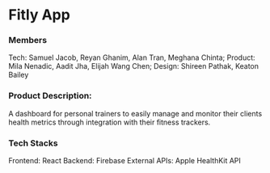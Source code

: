 # Fitly App
### Members
Tech: Samuel Jacob, Reyan Ghanim, Alan Tran, Meghana Chinta; 
Product: Mila Nenadic, Aadit Jha, Elijah Wang Chen; 
Design: Shireen Pathak, Keaton Bailey

### Product Description:
A dashboard for personal trainers to easily manage and monitor their clients health metrics through integration with their fitness trackers.

### Tech Stacks
Frontend: React 
Backend: Firebase 
External APIs: Apple HealthKit API
